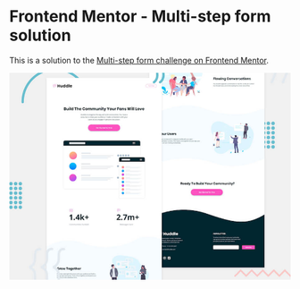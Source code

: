 # Frontend Mentor - Multi-step form solution

This is a solution to the [Multi-step form challenge on Frontend Mentor](https://www.frontendmentor.io/challenges/multistep-form-YVAnSdqQBJ). 

<img alt="" src="https://github.com/gabrielmorandi/exerciseFrontend/blob/main/FrontendMentor/huddle-landing-page-with-curved-sections-master/design/desktop-preview.jpg" />

